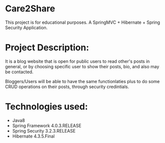 # Care2Share
This project is for educational purposes. A SpringMVC + Hibernate + Spring Security Application.

# Project Description:

It is a blog website that is open for public users to read other's posts in general, or by choosing specific user to show their posts, bio, and also may be contacted.

Bloggers/Users will be able to have the same functionlaties plus to do some CRUD operations on their posts, through security credintials.


# Technologies used:

  - Java8
  - Spring Framework 4.0.3.RELEASE
  - Spring Security 3.2.3.RELEASE
  - Hibernate 4.3.5.Final
